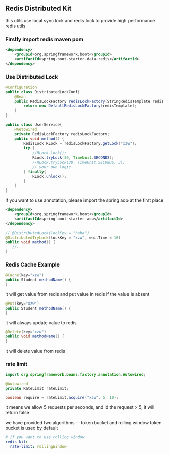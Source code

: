 ## Redis Distributed Kit

this utils use local sync lock and redis lock to provide high performance redis utils

### Firstly import redis maven pom
```xml
<dependency>
    <groupId>org.springframework.boot</groupId>
    <artifactId>spring-boot-starter-data-redis</artifactId>
</dependency> 
```

### Use Distributed Lock
```java
@Configuration
public class DistributedLockConf{
    @Bean
    public RedisLockFactory redisLockFactory(StringRedisTemplate redisTemplate){
        return new DefaultRedisLockFactory(redisTemplate);
    }
}
```

```java
public class UserService{
    @Autowired
    private RedisLockFactory redisLockFactory;
    public void method() {
        RedisLock RLock = redisLockFactory.getLock("xzw");
        try {
            //RLock.lock();
            RLock.tryLock(30, TimeUnit.SECONDS);
            //RLock.tryLock(30, TimeUnit.SECONDS, 3);
            // your own logic
        } finally{
            RLock.unlock();
        }
    }
}
```
If you want to use annotation, please import the spring aop at the first place
```xml
<dependency>
    <groupId>org.springframework.boot</groupId>
    <artifactId>spring-boot-starter-aop</artifactId>
</dependency>
```

```java
// @DistributedLock(lockKey = "haha")
@DistributedTryLock(lockKey = "xzw", waitTime = 10)
public void method() {
   //...
}
```
### Redis Cache Example

```java
@Cache(key="xzw")
public Student methodName() {
}
```
it will get value from redis and put value in redis if the value is absent

```java
@Put(key="xzw")
public Student methodName() {
}
```
it will always update value to redis

```java
@Delete(key="xzw")
public void methodName() {
}
```
it will delete value from redis

### rate limit
```java
import org.springframework.beans.factory.annotation.Autowired;

@Autowired
private RateLimit rateLimit;

boolean require = rateLimit.acquire("xzw", 5, 10);
```
it means we allow 5 requests per seconds, and id the request > 5, it will return false

we have provided two algorithms -- token bucket and rolling window
token bucket is used by default 

```yaml
# if you want to use rolling window
redis-kit:
  rate-limit: rollingWindow
```
